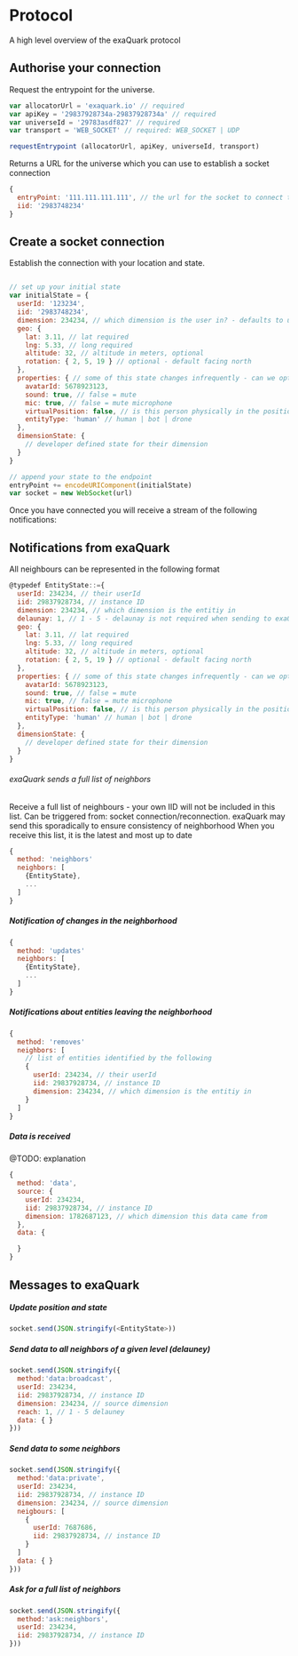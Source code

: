 
# Protocol

A high level overview of the exaQuark protocol






## Authorise your connection

Request the entrypoint for the universe.

```javascript
var allocatorUrl = 'exaquark.io' // required
var apiKey = '29837928734a-29837928734a' // required
var universeId = '29783asdf827' // required
var transport = 'WEB_SOCKET' // required: WEB_SOCKET | UDP

requestEntrypoint (allocatorUrl, apiKey, universeId, transport)

```

Returns a URL for the universe which you can use to establish a socket connection

```javascript
{
  entryPoint: '111.111.111.111', // the url for the socket to connect to
  iid: '2983748234'
}

```

## Create a socket connection

Establish the connection with your location and state.

```javascript

// set up your initial state
var initialState = {
  userId: '123234',
  iid: '2983748234',
  dimension: 234234, // which dimension is the user in? - defaults to universe default
  geo: {
    lat: 3.11, // lat required
    lng: 5.33, // long required
    altitude: 32, // altitude in meters, optional
    rotation: { 2, 5, 19 } // optional - default facing north
  },
  properties: { // some of this state changes infrequently - can we optimise bandwith by sending an different call - exaquark.push('properties', {}) ?
    avatarId: 5678923123,
    sound: true, // false = mute
    mic: true, // false = mute microphone
    virtualPosition: false, // is this person physically in the position that they are in the digital universe
    entityType: 'human' // human | bot | drone
  },
  dimensionState: {
    // developer defined state for their dimension
  }
}

// append your state to the endpoint
entryPoint += encodeURIComponent(initialState)
var socket = new WebSocket(url)
```

Once you have connected you will receive a stream of the following notifications:

## Notifications from exaQuark

All neighbours can be represented in the following format

```javascript
@typedef EntityState::={
  userId: 234234, // their userId
  iid: 29837928734, // instance ID
  dimension: 234234, // which dimension is the entitiy in
  delaunay: 1, // 1 - 5 - delaunay is not required when sending to exaQuark, however you will receive it back for your neighbors
  geo: {
    lat: 3.11, // lat required
    lng: 5.33, // long required
    altitude: 32, // altitude in meters, optional
    rotation: { 2, 5, 19 } // optional - default facing north
  },
  properties: { // some of this state changes infrequently - can we optimise bandwith by sending an different call - exaquark.push('properties', {}) ?
    avatarId: 5678923123,
    sound: true, // false = mute
    mic: true, // false = mute microphone
    virtualPosition: false, // is this person physically in the position that they are in the digital universe
    entityType: 'human' // human | bot | drone
  },
  dimensionState: {
    // developer defined state for their dimension
  }
}
```

###### exaQuark sends a full list of neighbors

Receive a full list of neighbours - your own IID will not be included in this list. Can be triggered from: socket connection/reconnection. exaQuark may send this sporadically to ensure consistency of neighborhood
When you receive this list, it is the latest and most up to date


```javascript
{
  method: 'neighbors'
  neighbors: [
    {EntityState},
    ...
  ]
}

```


##### Notification of changes in the neighborhood


```javascript
{
  method: 'updates'
  neighbors: [
    {EntityState},
    ...
  ]
}
```

##### Notifications about entities leaving the neighborhood

```javascript
{
  method: 'removes'
  neighbors: [
    // list of entities identified by the following
    {
      userId: 234234, // their userId
      iid: 29837928734, // instance ID
      dimension: 234234, // which dimension is the entitiy in
    }
  ]
}
```

##### Data is received

@TODO: explanation

```javascript
{
  method: 'data',
  source: {
    userId: 234234,
    iid: 29837928734, // instance ID
    dimension: 1782687123, // which dimension this data came from
  },
  data: {

  }
}
```

## Messages to exaQuark

##### Update position and state

```javascript
socket.send(JSON.stringify(<EntityState>))
```

##### Send data to all neighbors of a given level (delauney)

```javascript
socket.send(JSON.stringify({
  method:'data:broadcast',
  userId: 234234,
  iid: 29837928734, // instance ID
  dimension: 234234, // source dimension
  reach: 1, // 1 - 5 delauney
  data: { }
}))
```

##### Send data to some neighbors

```javascript
socket.send(JSON.stringify({
  method:'data:private',
  userId: 234234,
  iid: 29837928734, // instance ID
  dimension: 234234, // source dimension
  neigbours: [
    {
      userId: 7687686,
      iid: 29837928734, // instance ID
    }
  ]
  data: { }
}))
```


##### Ask for a full list of neighbors

```javascript
socket.send(JSON.stringify({
  method:'ask:neighbors',
  userId: 234234,
  iid: 29837928734, // instance ID
}))
```
